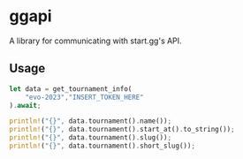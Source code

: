 # ggapi
A library for communicating with start.gg's API.

## Usage
```rust
let data = get_tournament_info(
    "evo-2023","INSERT_TOKEN_HERE"
).await;

println!("{}", data.tournament().name());
println!("{}", data.tournament().start_at().to_string());
println!("{}", data.tournament().slug());
println!("{}", data.tournament().short_slug());
```
